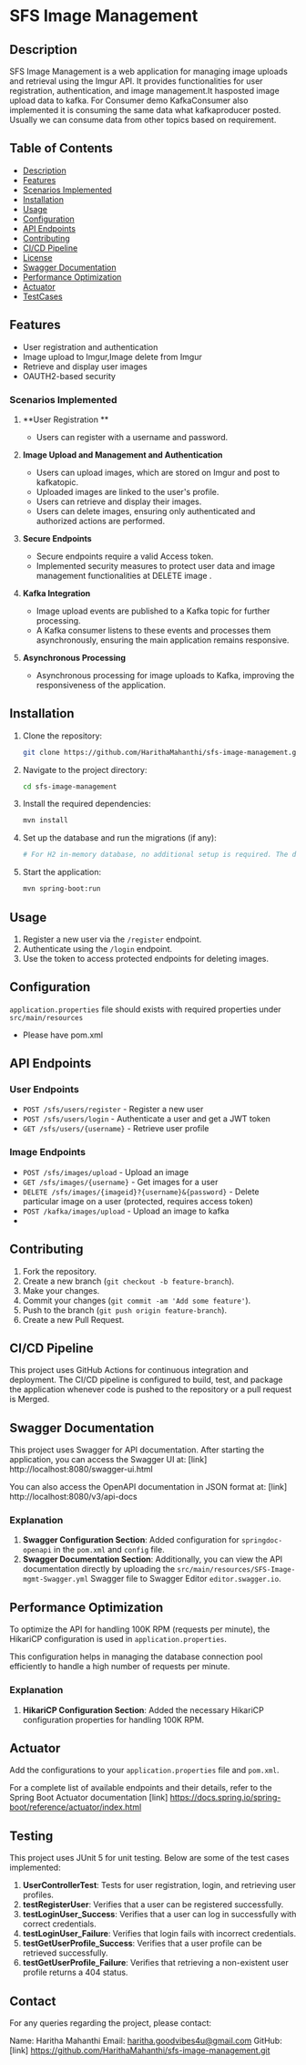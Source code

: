 # SFS Image Management

## Description

SFS Image Management is a web application for managing image uploads and retrieval using the Imgur API. It provides functionalities for user registration, authentication, and image management.It hasposted image upload data to kafka. For Consumer demo KafkaConsumer also implemented it is consuming the same data what kafkaproducer posted. Usually we can consume data from other topics based on requirement. 

## Table of Contents

- [Description](#description)
- [Features](#features)
- [Scenarios Implemented](#scenarios-implemented)
- [Installation](#installation)
- [Usage](#usage)
- [Configuration](#configuration)
- [API Endpoints](#api-endpoints)
- [Contributing](#contributing)
- [CI/CD Pipeline](#ci/cd-pipeline)
- [License](#license)
- [Swagger Documentation](#swagger-documentation)
- [Performance Optimization](#performance-optimization)
- [Actuator](#actuator)
- [TestCases](#test-cases)

## Features

- User registration and authentication
- Image upload to Imgur,Image delete from Imgur
- Retrieve and display user images
- OAUTH2-based security

### Scenarios Implemented

1. **User Registration **
   - Users can register with a username and password.
   
2. **Image Upload and Management and Authentication**
   - Users can upload images, which are stored on Imgur and post to kafkatopic.
   - Uploaded images are linked to the user's profile.
   - Users can retrieve and display their images.
   - Users can delete images, ensuring only authenticated and authorized actions are performed.

3. **Secure Endpoints**
   - Secure endpoints require a valid Access token.
   - Implemented security measures to protect user data and image management functionalities at DELETE image .

4. **Kafka Integration**
   - Image upload events are published to a Kafka topic for further processing.
   - A Kafka consumer listens to these events and processes them asynchronously, ensuring the main application remains responsive.

5. **Asynchronous Processing**
   - Asynchronous processing for image uploads to Kafka, improving the responsiveness of the application.

## Installation

1. Clone the repository:
    ```sh
    git clone https://github.com/HarithaMahanthi/sfs-image-management.git
    ```
2. Navigate to the project directory:
    ```sh
    cd sfs-image-management
    ```
3. Install the required dependencies:
    ```sh
    mvn install
    ```
4. Set up the database and run the migrations (if any):
    ```sh
   # For H2 in-memory database, no additional setup is required. The database will be created and initialized automatically on application startup.
    ```
5. Start the application:
    ```sh
    mvn spring-boot:run
    ```

## Usage

1. Register a new user via the `/register` endpoint.
2. Authenticate using the `/login` endpoint.
3. Use the token to access protected endpoints for deleting images.

## Configuration

`application.properties` file should exists with required properties under `src/main/resources` 
* Please have pom.xml


## API Endpoints

### User Endpoints

- `POST /sfs/users/register` - Register a new user
- `POST /sfs/users/login` - Authenticate a user and get a JWT token
- `GET /sfs/users/{username}` - Retrieve user profile

### Image Endpoints

- `POST /sfs/images/upload` - Upload an image 
- `GET /sfs/images/{username}` - Get images for a user 
- `DELETE /sfs/images/{imageid}?{username}&{password}` - Delete particular image on a user (protected, requires access token)
- `POST /kafka/images/upload` - Upload an image to kafka
- 

## Contributing

1. Fork the repository.
2. Create a new branch (`git checkout -b feature-branch`).
3. Make your changes.
4. Commit your changes (`git commit -am 'Add some feature'`).
5. Push to the branch (`git push origin feature-branch`).
6. Create a new Pull Request.

## CI/CD Pipeline

This project uses GitHub Actions for continuous integration and deployment. The CI/CD pipeline is configured to build, test, and package the application whenever code is pushed to the repository or a pull request is Merged.

## Swagger Documentation

This project uses Swagger for API documentation. After starting the application, you can access the Swagger UI at: [link] http://localhost:8080/swagger-ui.html

You can also access the OpenAPI documentation in JSON format at: [link] http://localhost:8080/v3/api-docs

### Explanation

1. **Swagger Configuration Section**: Added configuration for `springdoc-openapi` in the `pom.xml` and `config` file.
2. **Swagger Documentation Section**: Additionally, you can view the API documentation directly by uploading the `src/main/resources/SFS-Image-mgmt-Swagger.yml` Swagger file to Swagger Editor `editor.swagger.io`.

## Performance Optimization

To optimize the API for handling 100K RPM (requests per minute), the  HikariCP configuration is used in `application.properties`.

This configuration helps in managing the database connection pool efficiently to handle a high number of requests per minute.

### Explanation

1. **HikariCP Configuration Section**: Added the necessary HikariCP configuration properties for handling 100K RPM.

## Actuator

Add the configurations to your `application.properties` file and `pom.xml`.

For a complete list of available endpoints and their details, refer to the Spring Boot Actuator documentation [link] https://docs.spring.io/spring-boot/reference/actuator/index.html

## Testing
This project uses JUnit 5 for unit testing. Below are some of the test cases implemented:

1. **UserControllerTest**: Tests for user registration, login, and retrieving user profiles.
2. **testRegisterUser**: Verifies that a user can be registered successfully.
3. **testLoginUser_Success**: Verifies that a user can log in successfully with correct credentials.
4. **testLoginUser_Failure**: Verifies that login fails with incorrect credentials.
5. **testGetUserProfile_Success**: Verifies that a user profile can be retrieved successfully.
6. **testGetUserProfile_Failure**: Verifies that retrieving a non-existent user profile returns a 404 status.

## Contact
For any queries regarding the project, please contact:

Name: Haritha Mahanthi
Email: haritha.goodvibes4u@gmail.com
GitHub: [link] https://github.com/HarithaMahanthi/sfs-image-management.git




